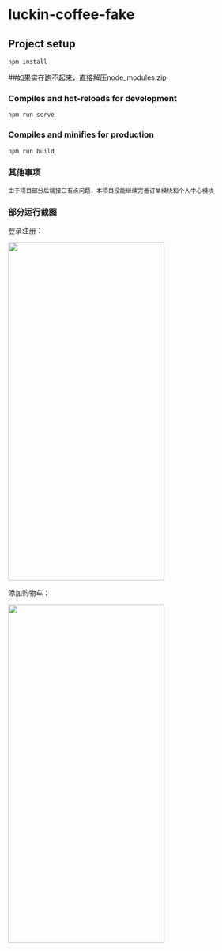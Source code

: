 # luckin-coffee-fake

## Project setup
```
npm install
```
##如果实在跑不起来，直接解压node_modules.zip

### Compiles and hot-reloads for development
```
npm run serve
```

### Compiles and minifies for production
```
npm run build
```

### 其他事项
```
由于项目部分后端接口有点问题，本项目没能继续完善订单模块和个人中心模块
```

### 部分运行截图


登录注册：

<img src="https://github.com/BirdGurhl/luckin-coffee-fake/blob/master/screen%20shots/%E7%99%BB%E5%BD%95%E6%B3%A8%E5%86%8C.gif" width="316" height="685"/>

添加购物车：

<img src="https://github.com/BirdGurhl/luckin-coffee-fake/blob/master/screen%20shots/%E6%B7%BB%E5%8A%A0%E8%B4%AD%E7%89%A9%E8%BD%A6.gif" width="316" height="685"/>
